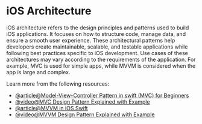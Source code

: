 # iOS Architecture

iOS architecture refers to the design principles and patterns used to build iOS applications. It focuses on how to structure code, manage data, and ensure a smooth user experience. These architectural patterns help developers create maintainable, scalable, and testable applications while following best practices specific to iOS development. Use cases of these architectures may vary according to the requirements of the application. For example, MVC is used for simple apps, while MVVM is considered when the app is large and complex.

Learn more from the following resources:

- [@article@Model-View-Controller Pattern in swift (MVC) for Beginners](https://ahmedaminhassanismail.medium.com/model-view-controller-pattern-in-swift-mvc-for-beginners-35db8d479832)
- [@video@MVC Design Pattern Explained with Example](https://youtu.be/sbYaWJEAYIY?t=2)
- [@article@MVVM in iOS Swift](https://medium.com/@zebayasmeen76/mvvm-in-ios-swift-6afb150458fd)
- [@video@MVVM Design Pattern Explained with Example](https://www.youtube.com/watch?v=sLHVxnRS75w)

